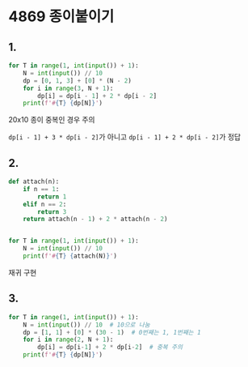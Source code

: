 # 4869 종이붙이기



## 1.

```python
for T in range(1, int(input()) + 1):
    N = int(input()) // 10
    dp = [0, 1, 3] + [0] * (N - 2)
    for i in range(3, N + 1):
        dp[i] = dp[i - 1] + 2 * dp[i - 2]
    print(f'#{T} {dp[N]}')
```

20x10 종이 중복인 경우 주의

`dp[i - 1] + 3 * dp[i - 2]`가 아니고 `dp[i - 1] + 2 * dp[i - 2]`가 정답



## 2.

```python
def attach(n):
    if n == 1:
        return 1
    elif n == 2:
        return 3
    return attach(n - 1) + 2 * attach(n - 2)


for T in range(1, int(input()) + 1):
    N = int(input()) // 10
    print(f'#{T} {attach(N)}')
```

재귀 구현



## 3.

```python
for T in range(1, int(input()) + 1):
    N = int(input()) // 10  # 10으로 나눔
    dp = [1, 1] + [0] * (30 - 1)  # 0번째는 1, 1번째는 1
    for i in range(2, N + 1):
        dp[i] = dp[i-1] + 2 * dp[i-2]  # 중복 주의
    print(f'#{T} {dp[N]}')
```

